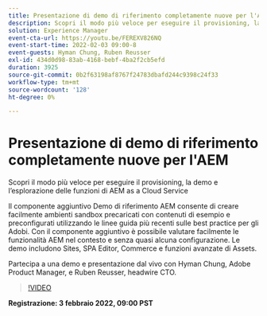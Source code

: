 ```yaml
---
title: Presentazione di demo di riferimento completamente nuove per l'AEM
description: Scopri il modo più veloce per eseguire il provisioning, la demo e l’esplorazione delle funzioni di AEM as a Cloud Service con il componente aggiuntivo Demo di riferimento.
solution: Experience Manager
event-cta-url: https://youtu.be/FEREXV826NQ
event-start-time: 2022-02-03 09:00-8
event-guests: Hyman Chung, Ruben Reusser
exl-id: 434d0d98-83ab-4168-bebf-4ba2f2cb5efd
duration: 3925
source-git-commit: 0b2f63198af8767f24783dbafd244c9398c24f33
workflow-type: tm+mt
source-wordcount: '128'
ht-degree: 0%

---
```


# Presentazione di demo di riferimento completamente nuove per l&#39;AEM

Scopri il modo più veloce per eseguire il provisioning, la demo e l’esplorazione delle funzioni di AEM as a Cloud Service

Il componente aggiuntivo Demo di riferimento AEM consente di creare facilmente ambienti sandbox precaricati con contenuti di esempio e preconfigurati utilizzando le linee guida più recenti sulle best practice per gli Adobi. Con il componente aggiuntivo è possibile valutare facilmente le funzionalità AEM nel contesto e senza quasi alcuna configurazione. Le demo includono Sites, SPA Editor, Commerce e funzioni avanzate di Assets.

Partecipa a una demo e presentazione dal vivo con Hyman Chung, Adobe Product Manager, e Ruben Reusser, headwire CTO.

>[!VIDEO](https://video.tv.adobe.com/v/340236/?quality=12&learn=on)

**Registrazione: 3 febbraio 2022, 09:00 PST**

